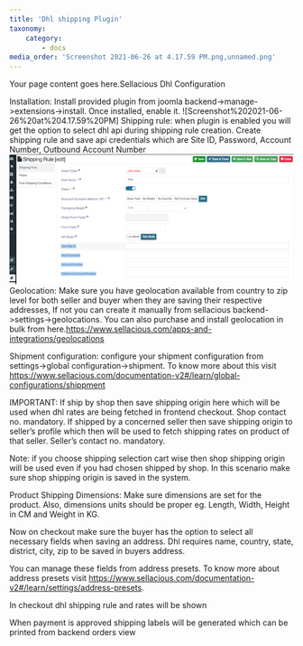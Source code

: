 ```yaml
---
title: 'Dhl shipping Plugin'
taxonomy:
    category:
        - docs
media_order: 'Screenshot 2021-06-26 at 4.17.59 PM.png,unnamed.png'
---
```


Your page content goes here.Sellacious Dhl Configuration


Installation: Install provided plugin from joomla backend->manage->extensions->install. Once installed, enable it.
![Screenshot%202021-06-26%20at%204.17.59%20PM]
Shipping rule: when plugin is enabled you will get the option to select dhl api during shipping rule creation. Create shipping rule and save api credentials which are 
Site ID, Password, Account Number, Outbound Account Number
![unnamed](unnamed.png "unnamed")
Geolocation: Make sure you have geolocation available from country to zip level  for both seller and buyer when they are saving their respective addresses,  If not you can create it manually from sellacious backend->settings->geolocations. You can also purchase and install geolocation in bulk from here.https://www.sellacious.com/apps-and-integrations/geolocations



Shipment configuration: configure your shipment configuration from settings->global configuration->shipment. To know more about this visit https://www.sellacious.com/documentation-v2#/learn/global-configurations/shippment

IMPORTANT: If ship by shop then save shipping origin here which will be used when dhl rates are being fetched in frontend checkout. Shop contact no. mandatory.
If shipped by a concerned seller then save shipping origin to seller’s profile which then will be used to fetch shipping rates on product of that seller. Seller’s contact no. mandatory.

Note: if you choose shipping selection cart wise then shop shipping origin will be used even if you had chosen shipped by shop. In this scenario make sure  shop shipping origin is saved in the system.




Product Shipping Dimensions: Make sure dimensions are set for the product. Also, dimensions units should be proper eg. Length, Width, Height in CM and Weight in KG.



Now on checkout make sure the buyer has the option to select all necessary fields when saving an address. Dhl requires name, country, state, district, city, zip to be saved in buyers address.


You can manage these fields from address presets. To know more about address presets visit https://www.sellacious.com/documentation-v2#/learn/settings/address-presets.

In checkout dhl shipping rule and rates will be shown





When payment is approved shipping labels will be generated  which can be printed from backend orders view 




